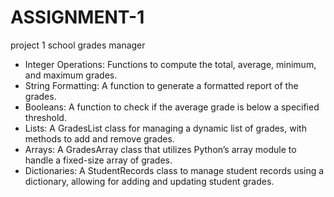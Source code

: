 # ASSIGNMENT-1
project 1
school grades manager

- Integer Operations: Functions to compute the total, average, minimum, and maximum grades.
- String Formatting: A function to generate a formatted report of the grades.
- Booleans: A function to check if the average grade is below a specified threshold.
- Lists: A GradesList class for managing a dynamic list of grades, with methods to add and remove grades.
- Arrays: A GradesArray class that utilizes Python’s array module to handle a fixed-size array of grades.
- Dictionaries: A StudentRecords class to manage student records using a dictionary, allowing for adding and updating student grades.
